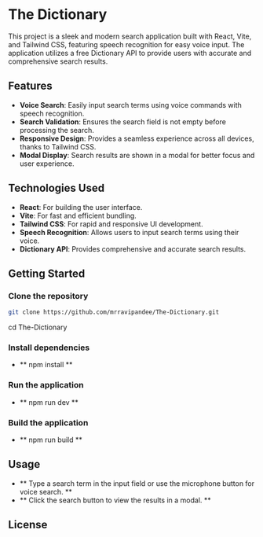 # The Dictionary

This project is a sleek and modern search application built with React, Vite, and Tailwind CSS, featuring speech recognition for easy voice input. The application utilizes a free Dictionary API to provide users with accurate and comprehensive search results.

## Features

- **Voice Search**: Easily input search terms using voice commands with speech recognition.
- **Search Validation**: Ensures the search field is not empty before processing the search.
- **Responsive Design**: Provides a seamless experience across all devices, thanks to Tailwind CSS.
- **Modal Display**: Search results are shown in a modal for better focus and user experience.

## Technologies Used

- **React**: For building the user interface.
- **Vite**: For fast and efficient bundling.
- **Tailwind CSS**: For rapid and responsive UI development.
- **Speech Recognition**: Allows users to input search terms using their voice.
- **Dictionary API**: Provides comprehensive and accurate search results.

## Getting Started

### Clone the repository
```sh
git clone https://github.com/mrravipandee/The-Dictionary.git
```
cd The-Dictionary

### Install dependencies
- ** npm install **

### Run the application
- ** npm run dev **

### Build the application
- ** npm run build **

## Usage
- ** Type a search term in the input field or use the microphone button for voice search. **
- ** Click the search button to view the results in a modal. **

## License


